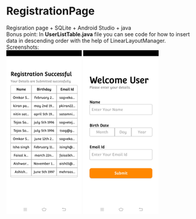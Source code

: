 # RegistrationPage
Regisration page + SQLite + Android Studio + java<br>
Bonus point: In <b>UserListTable.java</b> file you can see code for how to insert data in descending order with the help of LinearLayoutManager.<br>
Screenshots:<br>
<img src = "Images/SS_ListPage.jpg" width = "200">
<img src = "Images/SS_RegisterPage.jpg" width = "200">
